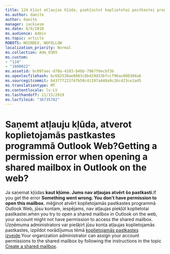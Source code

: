 ```yaml
---
title: 124 kļūst atļaujas kļūda, piekļūstot koplietotai pastkastei programmā OWA?
ms.author: daeite
author: daeite
manager: jackiesm
ms.date: 4/9/2018
ms.audience: Admin
ms.topic: article
ROBOTS: NOINDEX, NOFOLLOW
localization_priority: Normal
ms.collection: Adm_O365
ms.custom:
- "124"
- "1600022"
ms.assetid: bc09faec-d78a-4103-b4bb-7967f0ecbf3b
ms.openlocfilehash: bc682538ae8683c8b419d33bfccf96ac080304a6
ms.sourcegitcommit: b43f77221f47b50c41197a448a9c26c423ce1ad5
ms.translationtype: MT
ms.contentlocale: lv-LV
ms.lasthandoff: 11/15/2019
ms.locfileid: "36735782"
---
```

# <a name="getting-a-permission-error-when-opening-a-shared-mailbox-in-outlook-on-the-web"></a><span data-ttu-id="d9f2c-102">Saņemt atļauju kļūda, atverot koplietojamās pastkastes programmā Outlook Web?</span><span class="sxs-lookup"><span data-stu-id="d9f2c-102">Getting a permission error when opening a shared mailbox in Outlook on the web?</span></span>

<span data-ttu-id="d9f2c-103">Ja saņemat kļūdas **kaut kļūme. Jums nav atļaujas atvērt šo pastkasti.**</span><span class="sxs-lookup"><span data-stu-id="d9f2c-103">If you get the error **Something went wrong. You don't have permission to open this mailbox.**</span></span> <span data-ttu-id="d9f2c-104">mēģinot atvērt koplietojamās pastkastes programmā Outlook Web, jūsu kontam, iespējams, nav atļaujas piekļūt koplietotai pastkastei.</span><span class="sxs-lookup"><span data-stu-id="d9f2c-104">when you try to open a shared mailbox in Outlook on the web, your account might not have permission to access the shared mailbox.</span></span> <span data-ttu-id="d9f2c-105">Uzņēmuma administrators var piešķirt jūsu konta atļaujas koplietojamās pastkastes, izpildot norādījumus tēmā [koplietojamās pastkastes izveide](https://docs.microsoft.com/office365/admin/email/create-a-shared-mailbox).</span><span class="sxs-lookup"><span data-stu-id="d9f2c-105">Your organization administrator can assign your account permissions to the shared mailbox by following the instructions in the topic [Create a shared mailbox](https://docs.microsoft.com/office365/admin/email/create-a-shared-mailbox).</span></span>
  